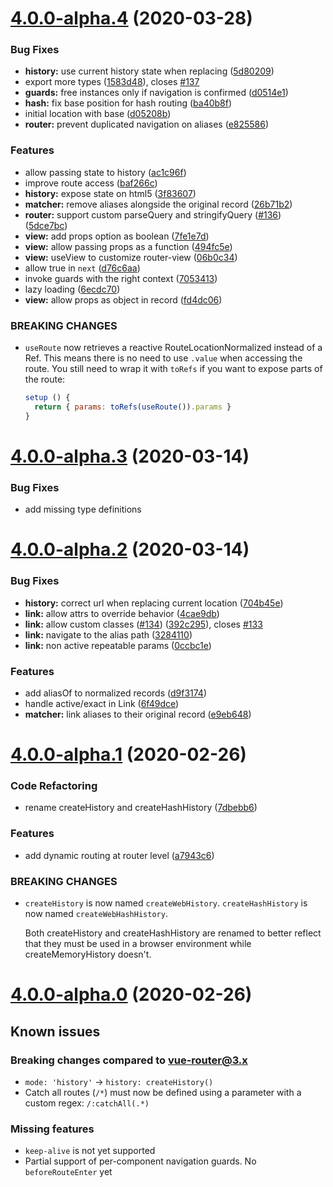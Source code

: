 # [4.0.0-alpha.4](https://github.com/vuejs/vue-router-next/compare/v4.0.0-alpha.3...v4.0.0-alpha.4) (2020-03-28)


### Bug Fixes

* **history:** use current history state when replacing ([5d80209](https://github.com/vuejs/vue-router-next/commit/5d802094923851102557bfb2583835cc135e16b8))
* export more types ([1583d48](https://github.com/vuejs/vue-router-next/commit/1583d480fff2da1caa35c2dd7892c36b57dad734)), closes [#137](https://github.com/vuejs/vue-router-next/issues/137)
* **guards:** free instances only if navigation is confirmed ([d0514e1](https://github.com/vuejs/vue-router-next/commit/d0514e192839c54c4181f80286602e9d37459f4d))
* **hash:** fix base position for hash routing ([ba40b8f](https://github.com/vuejs/vue-router-next/commit/ba40b8f0cf2d6d85533e0e7e7daaadd088298f19))
* initial location with base ([d05208b](https://github.com/vuejs/vue-router-next/commit/d05208b6c9457931bda8205ba6d9f1d5e39a54c7))
* **router:** prevent duplicated navigation on aliases ([e825586](https://github.com/vuejs/vue-router-next/commit/e82558684c0b6b688065032df65604b2c245d395))


### Features

* allow passing state to history ([ac1c96f](https://github.com/vuejs/vue-router-next/commit/ac1c96f176dcad8aac03a86a1dccfbaab4b66520))
* improve route access ([baf266c](https://github.com/vuejs/vue-router-next/commit/baf266cd1bd6cafd32d244f185e340bee10af32c))
* **history:** expose state on html5 ([3f83607](https://github.com/vuejs/vue-router-next/commit/3f83607c8798960f49cdb5eed8fdfe8adc52fabf))
* **matcher:** remove aliases alongside the original record ([26b71b2](https://github.com/vuejs/vue-router-next/commit/26b71b285b743ab8af94b9297fa7037872ae0de6))
* **router:** support custom parseQuery and stringifyQuery ([#136](https://github.com/vuejs/vue-router-next/issues/136)) ([5dce7bc](https://github.com/vuejs/vue-router-next/commit/5dce7bcbfbb4a80bd1edbe061a250fa646f2afd7))
* **view:** add props option as boolean ([7fe1e7d](https://github.com/vuejs/vue-router-next/commit/7fe1e7dc7406bddd0924bf7f01709b9113582472))
* **view:** allow passing props as a function ([494fc5e](https://github.com/vuejs/vue-router-next/commit/494fc5efb6add93c68ed467bb9a8dc7b3b149fff))
* **view:** useView to customize router-view ([06b0c34](https://github.com/vuejs/vue-router-next/commit/06b0c34ee5018aa9d76c0bfcd32ff2c12cd94277))
* allow true in `next` ([d76c6aa](https://github.com/vuejs/vue-router-next/commit/d76c6aae115110e2d9c4c072748bd9403080c8bd))
* invoke guards with the right context ([7053413](https://github.com/vuejs/vue-router-next/commit/7053413c93bc715d5c2179378367dc12f60a118d))
* lazy loading ([6ecdc70](https://github.com/vuejs/vue-router-next/commit/6ecdc70baa6361b8614368196ff2652560b6a0ba))
* **view:** allow props as object in record ([fd4dc06](https://github.com/vuejs/vue-router-next/commit/fd4dc0630bdf856f972ed6e9020b70a70ac582b4))


### BREAKING CHANGES

* `useRoute` now retrieves a reactive RouteLocationNormalized instead of a Ref<RouteLocationNormalized>.
  This means there is no need to use `.value` when accessing the route. You still need to wrap it with `toRefs` if you want to expose parts of the route:
  ```js
  setup () {
    return { params: toRefs(useRoute()).params }
  }
  ```



# [4.0.0-alpha.3](https://github.com/vuejs/vue-router-next/compare/v4.0.0-alpha.2...v4.0.0-alpha.3) (2020-03-14)

### Bug Fixes

- add missing type definitions

# [4.0.0-alpha.2](https://github.com/vuejs/vue-router-next/compare/v4.0.0-alpha.1...v4.0.0-alpha.2) (2020-03-14)

### Bug Fixes

- **history:** correct url when replacing current location ([704b45e](https://github.com/vuejs/vue-router-next/commit/704b45ea52b10099a765c93ced37d03393a72d17))
- **link:** allow attrs to override behavior ([4cae9db](https://github.com/vuejs/vue-router-next/commit/4cae9dbede993a79577691e1df4444a8fe5ca3a0))
- **link:** allow custom classes ([#134](https://github.com/vuejs/vue-router-next/issues/134)) ([392c295](https://github.com/vuejs/vue-router-next/commit/392c295552e5b7dbe1d494c1c3168571e3339153)), closes [#133](https://github.com/vuejs/vue-router-next/issues/133)
- **link:** navigate to the alias path ([3284110](https://github.com/vuejs/vue-router-next/commit/328411079e1aa8a5dc3903ae76a55d634946d9fd))
- **link:** non active repeatable params ([0ccbc1e](https://github.com/vuejs/vue-router-next/commit/0ccbc1e9af07a30a149ab14c007f63cbc35a8126))

### Features

- add aliasOf to normalized records ([d9f3174](https://github.com/vuejs/vue-router-next/commit/d9f31748802c39572254691108b0667cfd40e911))
- handle active/exact in Link ([6f49dce](https://github.com/vuejs/vue-router-next/commit/6f49dcea35a63785ae08d08787913ab8391cae67))
- **matcher:** link aliases to their original record ([e9eb648](https://github.com/vuejs/vue-router-next/commit/e9eb6481e21de61080a96f66fbd8640157d0fd27))

# [4.0.0-alpha.1](https://github.com/vuejs/vue-router-next/compare/v4.0.0-alpha.0...v4.0.0-alpha.1) (2020-02-26)

### Code Refactoring

- rename createHistory and createHashHistory ([7dbebb6](https://github.com/vuejs/vue-router-next/commit/7dbebb6e2d75ab4aa77019712f2ed251ad62464f))

### Features

- add dynamic routing at router level ([a7943c6](https://github.com/vuejs/vue-router-next/commit/a7943c64383bced7ff90ae92c0498827acdb71f6))

### BREAKING CHANGES

- `createHistory` is now named `createWebHistory`.
  `createHashHistory` is now named `createWebHashHistory`.

  Both createHistory and createHashHistory are renamed to
  better reflect that they must be used in a browser environment while
  createMemoryHistory doesn't.

# [4.0.0-alpha.0](https://github.com/vuejs/vue-router-next/compare/v0.0.11...v4.0.0-alpha.0) (2020-02-26)

## Known issues

### Breaking changes compared to vue-router@3.x

- `mode: 'history'` -> `history: createHistory()`
- Catch all routes (`/*`) must now be defined using a parameter with a custom regex: `/:catchAll(.*)`

### Missing features

- `keep-alive` is not yet supported
- Partial support of per-component navigation guards. No `beforeRouteEnter` yet
